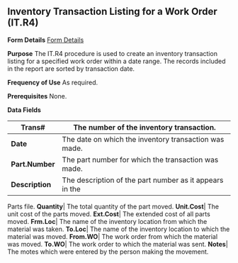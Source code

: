 ## Inventory Transaction Listing for a Work Order (IT.R4)
<PageHeader />

**Form Details**
[Form Details](../IT-R4-1/README.md)

**Purpose**
The IT.R4 procedure is used to create an inventory transaction listing for a
specified work order within a date range. The records included in the report
are sorted by transaction date.

**Frequency of Use**
As required.

**Prerequisites**
None.

**Data Fields**

| **Trans#**      | The number of the inventory transaction.                |
| --------------- | ------------------------------------------------------- |
| **Date**        | The date on which the inventory transaction was made.   |
| **Part.Number** | The part number for which the transaction was made.     |
| **Description** | The description of the part number as it appears in the |
Parts file.
**Quantity**|  The total quantity of the part moved.
**Unit.Cost**|  The unit cost of the parts moved.
**Ext.Cost**|  The extended cost of all parts moved.
**Frm.Loc**|  The name of the inventory location from which the material was
taken.
**To.Loc**|  The name of the inventory location to which the material was
moved.
**From.WO**|  The work order from which the material was moved.
**To.WO**|  The work order to which the material was sent.
**Notes**|  The motes which were entered by the person making the movement.

<badge text= "Version 8.10.57 " vertical="middle" />

<PageFooter />
